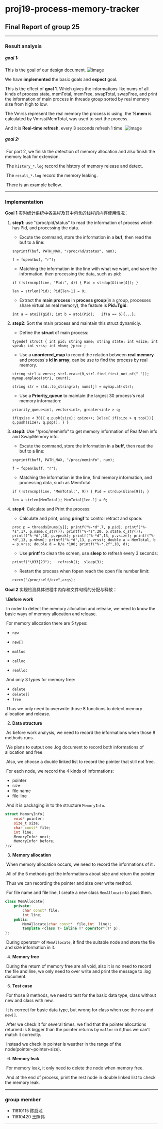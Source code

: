 # proj19-process-memory-tracker

## Final Report of group 25

---

### Result analysis

##### goal 1:
This is the goal of our design document.
![image](https://github.com/genjiezio/ImageRepository/blob/main/13.png)

We have **implemented** the basic goals and **expect** goal. 

This is the effect of **goal 1**. Which gives the informations like nums of all kinds of process state, memTotal, memFree, swapTotal, swapFree, and print the information
of main process in threads group sorted by real memory size from high to low.

The Vmrss represent the real memory the process is using, the **%mem** is calculated by Vmrss/MemTotal, was used to sort the process.

And it is **Real-time refresh**, every 3 seconds refresh 1 time.
![image](https://github.com/genjiezio/ImageRepository/blob/main/14.png)


##### goal 2:
​	For part 2, we finish the detection of memory allocation and also finish the memory leak for extension.

​	The `history_*.log` record the history of memory release and detect.

​	The `result_*.log` record the memory leaking.

​	There is an example bellow.

---


### Implementation

**Goal 1** 实时统计系统中各进程及其中包含的线程的内存使用情况：

1. **step1**: use "/proc/pid/status" to read the information of process which has Pid, and processing the data. 
   - Excute the command, store the information in a **buf**, then read the buf to a line:
   
   ``
   snprintf(buf, PATH_MAX, "/proc/%d/status", num);
   ``
   
   ``
   f = fopen(buf, "r");
   ``
   
   - Matching the information in the line with what we want, and save the information, then processing the data, such as pid:
   
   ``
   if (!strncmp(line, "Pid:", 4))
		{
			Pid = strdup(&line[4]);
		}
   ``
   
   ``
   len = strlen(Pid);
    Pid[len-1] = 0;
   ``
   
   - Extract the **main process** in **process group**(in a group, processes share virtual an real memory), the feature is **Pid=Tgid**:
   
   ``
   int a = atoi(Tgid); int b = atoi(Pid);	if(a == b){...};
   ``
   
2. **step2**: Sort the main process and maintain this struct dynamicly.
   - Define the **struct** of main process:
   
   ``
   typedef struct {
    int pid;
    string name;
	  string state;
	  int vsize;
	  int vpeak;
	  int vrss;
	  int vhwm;
    }proc ;
   ``
   
   - Use a **unordered_map** to record the relation between **real memory** and process's **id in array**, can be use to find the process by real memory.
   
   ``
   string str1 = vmrss; str1.erase(0,str1.find_first_not_of(" ")); mymap.emplace(str1, count);
   ``
   
   ``
   string str = std::to_string(x); nums[j] = mymap.at(str);
   ``
   
   - Use a **Priority_queue** to maintain the largest 30 process's real memory information:
   
   ``
   priority_queue<int, vector<int>, greater<int> > q;
   ``
   
   ``
   if(qsize < 30){
			q.push(size);
			qsize++;
		}else{
			if(size > q.top()){
				q.push(size);
				q.pop();
			}
		}
   ``

3. **step3**: Use "/proc/meminfo" to get memory information of RealMem info and SwapMemory info.
   - Excute the command, store the information in a **buff**, then read the buf to a line:
   
   ``
   snprintf(buff, PATH_MAX, "/proc/meminfo", num);
   ``
   
   ``
   f = fopen(buff, "r");
   ``
   
   - Matching the information in the line, find memory information, and processing data, such as MemTotal:
   
   ``
   if (!strncmp(line, "MemTotal:", 9))
		{
			Pid = strdup(&line[9]);
		}
   ``
   
   ``
   len = strlen(MemTotal);
    MemTotal[len-1] = 0;
   ``
   
4. **step4**: Calculate and Print the process:
   - Calculate and print, using **pringf** to control retract and space:
   
   ``
   proc p = threads[nums[y]];
		printf("%-*d",7, p.pid);
		printf("%-*s",17, p.name.c_str());
		printf("%-*s",20, p.state.c_str());
		printf("%-*d",18, p.vpeak);
		printf("%-*d",13, p.vsize);
		printf("%-*d",13, p.vhwm);
		printf("%-*d",13, p.vrss);
		double a = MemTotal, b = p.vrss;
		double d = b/a *100;
		printf("%-*.2f",10, d);
   ``
   
   - Use **printf** to clean the screen, use **sleep** to refresh every 3 seconds:
   
   ``
   printf("\033[2J");	refresh();	sleep(3);
   ``
   
   - Restart the process when fopen reach the open file number limit:
   
   ``
   execv("/proc/self/exe",args);
   ``


**Goal 2** 实现检测具体进程中内存和文件句柄的分配与释放：

1.**Before work**

​	In order to detect the memory allocation and release, we need to know the basic ways of memory allocation and release.

​	For memory allocation there are 5 types:

* `new`
* `new[]`
* `malloc`

* `calloc`

* `realloc`

​    And only 3 types for memory free:

* `delete`
* `delete[]`
* `free`

​    Thus we only need to overwrite those 8 functions to detect memory allocation and release.

2. **Data structure**

​	As before work analysis, we need to record  the informations when those 8 methods  runs.

​	We plans to output one .log document to record both informations of  allocation and free.

​	Also, we choose a double linked list to record the pointer that still not free.

​	For each node, we record the 4 kinds of informations:

* pointer
* size
* file name
* file line

​    And it is packaging in to the structure `MemoryInfo`.

```c++
struct MemoryInfo{
    void* pointer;
    size_t size;
    char const* file;
    int line;
    MemoryInfo* next;
    MemoryInfo* before;
};v
```

3. **Memory allocation**

​	When memory allocation occurs, we need to record the informations of it .

​    All of the 5 methods get the informations about size and return the pointer.

​	Thus we can recording the pointer and size over write method.

​	For file name and file line, I create a new class `MemAllocate` to pass them.

```c++
class MemAllocate{
    private:
        char const* file;
        int line;
    public:
        MemAllocate(char const* _file,int _line);
        template <class T> inline T* operator*(T* p);
};
```

​	During operator`*` of `MemAllocate`, it find the suitable node and store the file and size information in it.

4. **Memory free**

​	During the return of memory free are all void, also it is no need to record the file and line, we only need  to over write and print the message to .log document.

5. **Test case**

​	For those 8 methods, we need to test for the basic data type, class without new and class with new.

​	It is correct for basic data type, but wrong for class when use the `new` and `new[]`.

​	After we check it for several times, we find that the pointer allocations returned is 8 bigger than the pointer returns by `malloc` in it,thus we can't match it correctly.

​	Instead we check in pointer is weather in the range of the node(pointer~pointer+size).

6. **Memory leak**

​	For memory leak, it only need to delete the node when memory free.

​	And at the end of process, print the rest node in double linked list to check the memory leak.


---


### group member

* 11810115 陈启龙
* 11810420 王照伟

---
